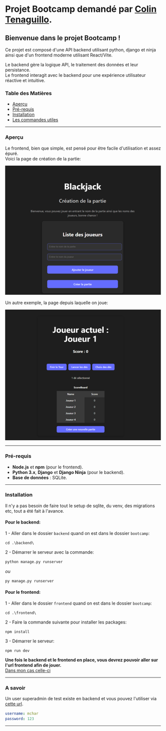 # Projet Bootcamp demandé par [Colin Tenaguillo](https://github.com/ColinTenaguillo).

## Bienvenue dans le projet Bootcamp !  
Ce projet est composé d'une API backend utilisant python, django et ninja ainsi que d'un frontend moderne utilisant React/Vite.  

Le backend gère la logique API, le traitement des données et leur persistance.  
Le frontend interagit avec le backend pour une expérience utilisateur réactive et intuitive.  

### Table des Matières

- [Aperçu](#aperçu)
- [Pré-requis](#pré-requis)
- [Installation](#installation)
- [Les commandes utiles](#les-commandes-utiles)

---

### Aperçu
Le frontend, bien que simple, est pensé pour être facile d'utilisation et assez épuré.  
Voici la page de création de la partie:  

![aperçu du site](https://github.com/mchaaar/bootcamp/blob/main/github/createGame.png)  

Un autre exemple, la page depuis laquelle on joue:  

![aperçu du site](https://github.com/mchaaar/bootcamp/blob/main/github/playGame.png)  

---

### Pré-requis

- **Node.js** et **npm** (pour le frontend).
- **Python 3.x**, **Django** et **Django Ninja** (pour le backend).
- **Base de données** : SQLite.

---

### Installation

Il n'y a pas besoin de faire tout le setup de sqlite, du venv, des migrations etc, tout a été fait à l'avance.

#### Pour le backend:  

1 - Aller dans le dossier `backend` quand on est dans le dossier `bootcamp`:  
```
cd .\backend\
```

2 - Démarrer le serveur avec la commande:  
```py
python manage.py runserver
```  
*ou*  
```py
py manage.py runserver
```

#### Pour le frontend:  

1 - Aller dans le dossier `frontend` quand on est dans le dossier `bootcamp`:  
```
cd .\frontend\
```

2 - Faire la commande suivante pour installer les packages:  
```
npm install
```

3 - Démarrer le serveur:  
```
npm run dev
```

**Une fois le backend et le frontend en place, vous devrez pouvoir aller sur l'url frontend afin de jouer.**  
[Dans mon cas celle-ci](http://localhost:5173/)

---

### A savoir

Un user superadmin de test existe en backend et vous pouvez l'utiliser via [cette url](http://127.0.0.1:8000/admin/).
```yaml
username: mchar
password: 123
```

---
